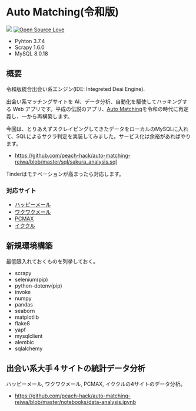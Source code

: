 # Auto Matching(令和版)

![](https://img.shields.io/github/issues/peach-hack/auto-matching-reiwa.svg)
[![Open Source Love](https://badges.frapsoft.com/os/v3/open-source.svg?v=103)](https://github.com/peach-hack/auto-matching-reiwa/)

* Pyhton 3.7.4
* Scrapy 1.6.0
* MySQL 8.0.18

## 概要

令和版統合出会い系エンジン(IDE: Integreted Deai Engine).

出会い系マッチングサイトを AI、データ分析、自動化を駆使してハッキングする Web アプリです。平成の伝説のアプリ、[Auto Matching](https://github.com/peach-hack/auto-matching)を令和の時代に再定義し、一から再構築します。

今回は、とりあえずスクレイピングしてきたデータをローカルのMySQLに入れて、SQLによるサクラ判定を実装してみました。サービス化は余裕があればやります。

* https://github.com/peach-hack/auto-matching-reiwa/blob/master/sql/sakura_analysis.sql

Tinderはモチベーションが高まったら対応します。

### 対応サイト

- [ハッピーメール](https://happymail.co.jp/?af14212217)
- [ワクワクメール](https://550909.com/?f6858637)
- [PCMAX](https://pcmax.jp/lp/?ad_id=rm181904)
- [イククル](https://194964.com/AF1213451)

## 新規環境構築

最低限入れておくものを列挙しておく。

* scrapy
* selenium(pip)
* python-dotenv(pip)
* invoke
* numpy
* pandas
* seaborn
* matplotlib
* flake8
* yapf
* mysqlclient
* alembic
* sqlalchemy

## 出会い系大手４サイトの統計データ分析

ハッピーメール, ワクワクメール, PCMAX, イククルの4サイトのデータ分析。
* https://github.com/peach-hack/auto-matching-reiwa/blob/master/notebooks/data-analysis.ipynb
